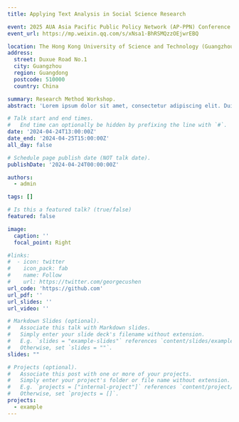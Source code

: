 ```yaml
---
title: Applying Text Analysis in Social Science Research

event: 2025 AUA Asia Pacific Public Policy Network (AP-PPN) Conference on Public Policy
event_url: https://mp.weixin.qq.com/s/xNsa1-BhRSMQzzOEjwrEBQ

location: The Hong Kong University of Science and Technology (Guangzhou)
address:
  street: Duxue Road No.1
  city: Guangzhou
  region: Guangdong
  postcode: 510000
  country: China

summary: Research Method Workshop.
abstract: 'Lorem ipsum dolor sit amet, consectetur adipiscing elit. Duis posuere tellusac convallis placerat. Proin tincidunt magna sed ex sollicitudin condimentum. Sed ac faucibus dolor, scelerisque sollicitudin nisi. Cras purus urna, suscipit quis sapien eu, pulvinar tempor diam.'

# Talk start and end times.
#   End time can optionally be hidden by prefixing the line with `#`.
date: '2024-04-24T13:00:00Z'
date_end: '2024-04-25T15:00:00Z'
all_day: false

# Schedule page publish date (NOT talk date).
publishDate: '2024-04-24T00:00:00Z'

authors:
  - admin

tags: []

# Is this a featured talk? (true/false)
featured: false

image:
  caption: ''
  focal_point: Right

#links:
#  - icon: twitter
#    icon_pack: fab
#    name: Follow
#    url: https://twitter.com/georgecushen
url_code: 'https://github.com'
url_pdf: ''
url_slides: ''
url_video: ''

# Markdown Slides (optional).
#   Associate this talk with Markdown slides.
#   Simply enter your slide deck's filename without extension.
#   E.g. `slides = "example-slides"` references `content/slides/example-slides.md`.
#   Otherwise, set `slides = ""`.
slides: ""

# Projects (optional).
#   Associate this post with one or more of your projects.
#   Simply enter your project's folder or file name without extension.
#   E.g. `projects = ["internal-project"]` references `content/project/deep-learning/index.md`.
#   Otherwise, set `projects = []`.
projects:
  - example
---
```





